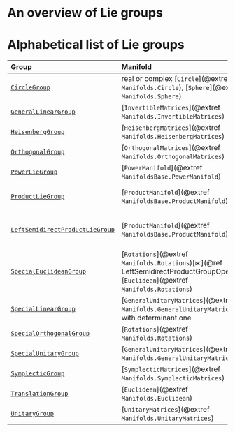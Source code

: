# An overview of Lie groups

# Alphabetical list of Lie groups

| Group | Manifold | ``∘`` | Comment |
|:------|:---------|:---------:|:------|
| [`CircleGroup`](@ref) | real or complex [`Circle`](@extref `Manifolds.Circle`), [`Sphere`](@extref `Manifolds.Sphere`) | [`*`](@ref AbelianMultiplicationGroupOperation) | |
| [`GeneralLinearGroup`](@ref) | [`InvertibleMatrices`](@extref `Manifolds.InvertibleMatrices`) | [`*`](@ref MatrixMultiplicationGroupOperation) | |
| [`HeisenbergGroup`](@ref) | [`HeisenbergMatrices`](@extref `Manifolds.HeisenbergMatrices`) | [`*`](@ref MatrixMultiplicationGroupOperation) | |
| [`OrthogonalGroup`](@ref) | [`OrthogonalMatrices`](@extref `Manifolds.OrthogonalMatrices`) | [`*`](@ref MatrixMultiplicationGroupOperation) | This can be interpreted as all rotations and reflections.
| [`PowerLieGroup`](@ref) | [`PowerManifold`](@extref `ManifoldsBase.PowerManifold`) | [`∘`](@ref PowerGroupOperation) | [`^`](@ref PowerLieGroup) is a constructor |
| [`ProductLieGroup`](@ref) | [`ProductManifold`](@extref `ManifoldsBase.ProductManifold`) | [`∘`](@ref ProductGroupOperation) | [`×`](@ref LinearAlgebra.cross(::AbstractGroupOperation...)) of two Lie groups is a constructor |
| [`LeftSemidirectProductLieGroup`](@ref) | [`ProductManifold`](@extref `ManifoldsBase.ProductManifold`) | [`∘`](@ref LeftSemidirectProductGroupOperation) | [`⋉`](@ref ⋉(L1::LieGroup, L2::LieGroup)) of 2 Lie groups is a constructor, similarly [`⋊`](@ref ⋊(L1::LieGroup, L2::LieGroup)) for the right variant |
| [`SpecialEuclideanGroup`](@ref) | [`Rotations`](@extref `Manifolds.Rotations`)[`⋉`](@ref LeftSemidirectProductGroupOperation)[`Euclidean`](@extref `Manifolds.Rotations`) | [`∘`](@ref LeftSemidirectProductGroupOperation) | Analogously you can also use a [`⋊`](@ref RightSemidirectProductGroupOperation) if you prefer tuples `(t,R)` having the rotation matrix in the second component |
| [`SpecialLinearGroup`](@ref) | [`GeneralUnitaryMatrices`](@extref `Manifolds.GeneralUnitaryMatrices`) with determinant one | [`*`](@ref MatrixMultiplicationGroupOperation) | |
| [`SpecialOrthogonalGroup`](@ref) | [`Rotations`](@extref `Manifolds.Rotations`) | [`*`](@ref MatrixMultiplicationGroupOperation) | |
| [`SpecialUnitaryGroup`](@ref) | [`GeneralUnitaryMatrices`](@extref `Manifolds.GeneralUnitaryMatrices`) | [`*`](@ref MatrixMultiplicationGroupOperation) | |
| [`SymplecticGroup`](@ref) | [`SymplecticMatrices`](@extref `Manifolds.SymplecticMatrices`) | [`*`](@ref MatrixMultiplicationGroupOperation) | |
| [`TranslationGroup`](@ref) | [`Euclidean`](@extref `Manifolds.Euclidean`) | [`+`](@ref AdditionGroupOperation) | |
| [`UnitaryGroup`](@ref) | [`UnitaryMatrices`](@extref `Manifolds.UnitaryMatrices`) | [`*`](@ref MatrixMultiplicationGroupOperation) | |

